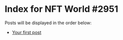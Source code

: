 # Index for NFT World #2951
Posts will be displayed in the order below:

- [Your first post](./001-first.md)


